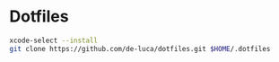 # Dotfiles

```sh
xcode-select --install
git clone https://github.com/de-luca/dotfiles.git $HOME/.dotfiles
```
